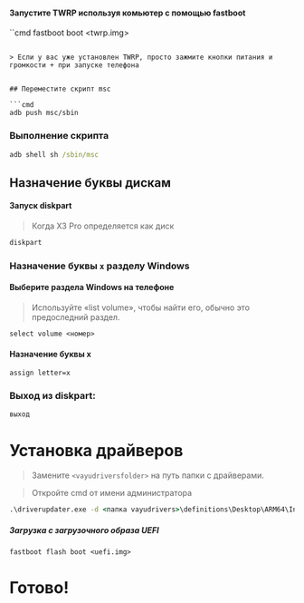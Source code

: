 #### Запустите TWRP используя комьютер с помощью fastboot

``cmd
fastboot boot <twrp.img>
```

> Если у вас уже установлен TWRP, просто зажмите кнопки питания и громкости + при запуске телефона


## Переместите скрипт msc

```cmd
adb push msc/sbin
```

### Выполнение скрипта

```cmd
adb shell sh /sbin/msc
```

## Назначение буквы дискам

#### Запуск diskpart

> Когда X3 Pro определяется как диск

```cmd
diskpart
```


### Назначение буквы `x` разделу Windows

#### Выберите раздела Windows на телефоне
> Используйте «list volume», чтобы найти его, обычно это предоследний раздел.
```diskpart
select volume <номер>
```

#### Назначение буквы x
```diskpart
assign letter=x
```

### Выход из diskpart:
```diskpart
выход
```


# Установка драйверов

> Замените `<vayudriversfolder>` на путь папки с драйверами.

> Откройте cmd от имени администратора


```cmd
.\driverupdater.exe -d <папка vayudrivers>\definitions\Desktop\ARM64\Internal\vayu.txt -r <vayudriversfolder> -p X:
```


##### Загрузка с загрузочного образа UEFI #####

```
fastboot flash boot <uefi.img>
```




# Готово!

